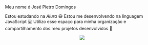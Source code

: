 Meu nome é José Pietro Domingos

Estou estudando na *Alura* 😃
Estou me desenvolvendo na linguagem JavaScript 💻
Utilizo esse espaço para minha organização e compartilhamento dos meu projetos desenvolvidos 📖

<p align="center">
    <img windth="470" src="src/assets/levrone.jpg">
    </p>
